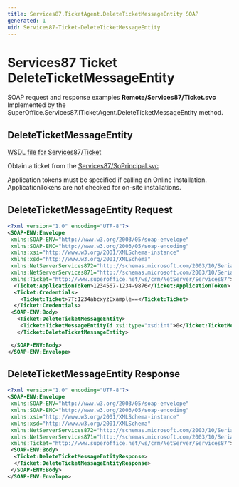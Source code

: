 ```yaml
---
title: Services87.TicketAgent.DeleteTicketMessageEntity SOAP
generated: 1
uid: Services87-Ticket-DeleteTicketMessageEntity
---
```


# Services87 Ticket DeleteTicketMessageEntity

SOAP request and response examples **Remote/Services87/Ticket.svc**
Implemented by the <see cref="M:SuperOffice.Services87.ITicketAgent.DeleteTicketMessageEntity">SuperOffice.Services87.ITicketAgent.DeleteTicketMessageEntity</see> method.

## DeleteTicketMessageEntity

[WSDL file for Services87/Ticket](../Services87-Ticket.md)

Obtain a ticket from the [Services87/SoPrincipal.svc](../SoPrincipal/index.md)

Application tokens must be specified if calling an Online installation. ApplicationTokens are not checked for on-site installations.

## DeleteTicketMessageEntity Request

```xml
<?xml version="1.0" encoding="UTF-8"?>
<SOAP-ENV:Envelope
 xmlns:SOAP-ENV="http://www.w3.org/2003/05/soap-envelope"
 xmlns:SOAP-ENC="http://www.w3.org/2003/05/soap-encoding"
 xmlns:xsi="http://www.w3.org/2001/XMLSchema-instance"
 xmlns:xsd="http://www.w3.org/2001/XMLSchema"
 xmlns:NetServerServices872="http://schemas.microsoft.com/2003/10/Serialization/Arrays"
 xmlns:NetServerServices871="http://schemas.microsoft.com/2003/10/Serialization/"
 xmlns:Ticket="http://www.superoffice.net/ws/crm/NetServer/Services87">
  <Ticket:ApplicationToken>1234567-1234-9876</Ticket:ApplicationToken>
  <Ticket:Credentials>
    <Ticket:Ticket>7T:1234abcxyzExample==</Ticket:Ticket>
  </Ticket:Credentials>
 <SOAP-ENV:Body>
   <Ticket:DeleteTicketMessageEntity>
    <Ticket:TicketMessageEntityId xsi:type="xsd:int">0</Ticket:TicketMessageEntityId>
   </Ticket:DeleteTicketMessageEntity>

 </SOAP-ENV:Body>
</SOAP-ENV:Envelope>

```

## DeleteTicketMessageEntity Response

```xml
<?xml version="1.0" encoding="UTF-8"?>
<SOAP-ENV:Envelope
 xmlns:SOAP-ENV="http://www.w3.org/2003/05/soap-envelope"
 xmlns:SOAP-ENC="http://www.w3.org/2003/05/soap-encoding"
 xmlns:xsi="http://www.w3.org/2001/XMLSchema-instance"
 xmlns:xsd="http://www.w3.org/2001/XMLSchema"
 xmlns:NetServerServices872="http://schemas.microsoft.com/2003/10/Serialization/Arrays"
 xmlns:NetServerServices871="http://schemas.microsoft.com/2003/10/Serialization/"
 xmlns:Ticket="http://www.superoffice.net/ws/crm/NetServer/Services87">
 <SOAP-ENV:Body>
  <Ticket:DeleteTicketMessageEntityResponse>
  </Ticket:DeleteTicketMessageEntityResponse>
 </SOAP-ENV:Body>
</SOAP-ENV:Envelope>

```
